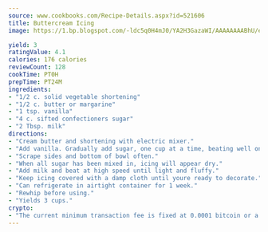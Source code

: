 ```yaml
---
source: www.cookbooks.com/Recipe-Details.aspx?id=521606
title: Buttercream Icing
image: https://1.bp.blogspot.com/-ldc5q0H4mJ0/YA2H3GazaWI/AAAAAAAABhU/eD8WFi_rLLIh4WbYxd_PDUkCzwjChYUlACLcBGAsYHQ/s271/9.png

yield: 3
ratingValue: 4.1
calories: 176 calories
reviewCount: 128
cookTime: PT0H
prepTime: PT24M
ingredients:
- "1/2 c. solid vegetable shortening"
- "1/2 c. butter or margarine"
- "1 tsp. vanilla"
- "4 c. sifted confectioners sugar"
- "2 Tbsp. milk"
directions:
- "Cream butter and shortening with electric mixer."
- "Add vanilla. Gradually add sugar, one cup at a time, beating well on medium speed."
- "Scrape sides and bottom of bowl often."
- "When all sugar has been mixed in, icing will appear dry."
- "Add milk and beat at high speed until light and fluffy."
- "Keep icing covered with a damp cloth until youre ready to decorate."
- "Can refrigerate in airtight container for 1 week."
- "Rewhip before using."
- "Yields 3 cups."
crypto:
- "The current minimum transaction fee is fixed at 0.0001 bitcoin or a tenth of a millibitcoin per kilobyte, recently decreased from one millibitcoin."
---
```

